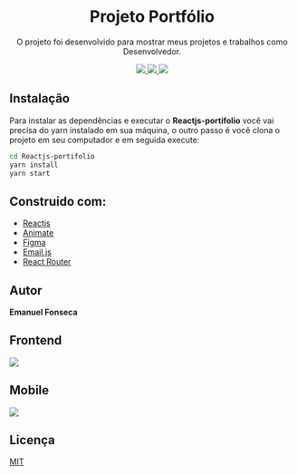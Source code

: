 <h1 align="center">Projeto Portfólio</h1>
<p align="center">O projeto foi desenvolvido para mostrar meus projetos e trabalhos como Desenvolvedor.</p>

<p align="center">
  <a aria-label="Versão do React" href="https://github.com/facebook/react/blob/master/CHANGELOG.md#16131-march-19-2020">
      <img src="https://img.shields.io/badge/React-16.13.1-informational?logo=react"></img>
    </a>
   <a aria-label="Animate" href="https://animate.style/#javascript">
    <img src="https://img.shields.io/badge/Animate.css-4.1.0-informational?"></img>
  </a>
  
   <a aria-label="Email.js" href="https://www.emailjs.com/">
    <img src="https://img.shields.io/badge/Emailjs-2.6.3-red"></img>
  </a>

  </p>

## Instalação

Para instalar as dependências e executar o **Reactjs-portifolio** você vai precisa do yarn instalado em sua máquina, o outro passo é você clona o projeto em seu computador e em seguida execute:

```bash
cd Reactjs-portifolio
yarn install
yarn start
```

## Construido com:

- [Reactjs](https://github.com/facebook/react/blob/master/CHANGELOG.md#16131-march-19-2020)
- [Animate](https://animate.style/#javascript)
- [Figma](https://figma.com/)
- [Email.js](https://www.emailjs.com/)
- [React Router](https://reactrouter.com/web/guides/quick-start)

## Autor

**Emanuel Fonseca**

## Frontend

<img align="center" src="././src/assets/home.png" >

## Mobile

<img align="center" src="././src/assets/homeMobile .png" >

## Licença

[MIT](./LICENSE)
